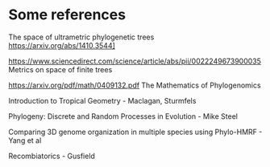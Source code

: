 # Some references

The space of ultrametric phylogenetic trees https://arxiv.org/abs/1410.3544] 

https://www.sciencedirect.com/science/article/abs/pii/0022249673900035 Metrics on space of finite trees

https://arxiv.org/pdf/math/0409132.pdf The Mathematics of Phylogenomics

Introduction to Tropical Geometry - Maclagan, Sturmfels 

Phylogeny: Discrete and Random Processes in Evolution - Mike Steel 

Comparing 3D genome organization in multiple species using Phylo-HMRF - Yang et al

Recombiatorics - Gusfield 


